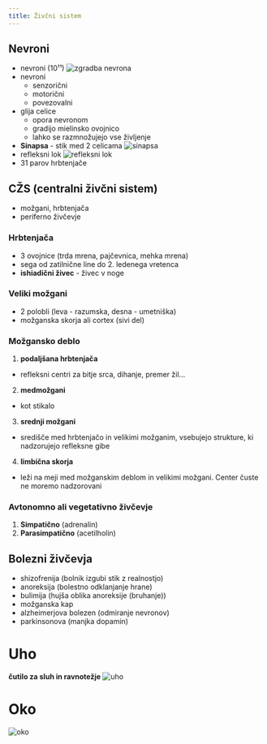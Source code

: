 ```yaml
---
title: Živčni sistem
---
```


## Nevroni

- nevroni (10¹¹)
  ![zgradba nevrona](img/nevron.jpg)
- nevroni
    - senzorični
    - motorični
    - povezovalni
- glija celice
    - opora nevronom
    - gradijo mielinsko ovojnico
    - lahko se razmnožujejo vse življenje
- **Sinapsa** - stik med 2 celicama
  ![sinapsa](img/sinapsa.jpg)
- refleksni lok
  ![refleksni lok](img/refleksni_lok.jpg)
- 31 parov hrbtenjače

## CŽS (centralni živčni sistem)

- možgani, hrbtenjača
- periferno živčevje

### Hrbtenjača

- 3 ovojnice (trda mrena, pajčevnica, mehka mrena)
- sega od zatilnične line do 2. ledenega vretenca
- **ishiadični živec** - živec v noge

### Veliki možgani

- 2 polobli (leva - razumska, desna - umetniška)
- možganska skorja ali cortex (sivi del)

### Možgansko deblo

1. **podaljšana hrbtenjača**

- refleksni centri za bitje srca, dihanje, premer žil...

2. **medmožgani**

- kot stikalo

3. **srednji možgani**

- središče med hrbtenjačo in velikimi možganim, vsebujejo strukture, ki nadzorujejo refleksne gibe

4. **limbična skorja**

- leži na meji med možganskim deblom in velikimi možgani. Center čuste ne moremo nadzorovani

### Avtonomno ali vegetativno živčevje

1. **Simpatično** (adrenalin)
2. **Parasimpatično** (acetilholin)

## Bolezni živčevja

- shizofrenija (bolnik izgubi stik z realnostjo)
- anoreksija (bolestno odklanjanje hrane)
- bulimija (hujša oblika anoreksije (bruhanje))
- možganska kap
- alzheimerjova bolezen (odmiranje nevronov)
- parkinsonova (manjka dopamin)

# Uho

**čutilo za sluh in ravnotežje**
![uho](img/uho.jpeg)

# Oko

![oko](img/oko.jpeg)
